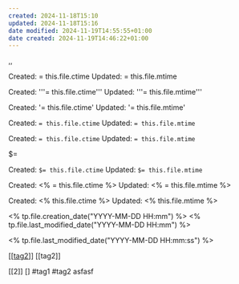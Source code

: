 ```yaml
---
created: 2024-11-18T15:10
updated: 2024-11-18T15:16
date modified: 2024-11-19T14:55:55+01:00
date created: 2024-11-19T14:46:22+01:00
---
```

,,



Created:  = this.file.ctime
Updated: = this.file.mtime

Created:  '''= this.file.ctime'''
Updated: '''= this.file.mtime'''

Created:  '= this.file.ctime'
Updated: '= this.file.mtime'


Created:  ``= this.file.ctime``
Updated: ``= this.file.mtime``

Created: `= this.file.ctime`
Updated: `= this.file.mtime`

$=

Created: `$= this.file.ctime`
Updated: `$= this.file.mtime`



Created: <% = this.file.ctime %>
Updated: <% = this.file.mtime %>



Created: <%  this.file.ctime %>
Updated: <%  this.file.mtime %>


<% tp.file.creation_date("YYYY-MM-DD HH:mm") %>
<% tp.file.last_modified_date("YYYY-MM-DD HH:mm") %>

<% tp.file.last_modified_date("YYYY-MM-DD HH:mm:ss") %>



[[[tag2](#tag2)]]
[[tag2]]

[[2]]
[]
#tag1 
#tag2 
asfasf